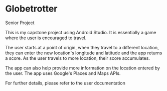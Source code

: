 # Globetrotter
Senior Project

This is my capstone project using Android Studio. It is essentially a game where the user is encouraged to travel.

The user starts at a point of origin, when they travel to a different location, they can enter the new location's longitude and latitude and the app returns a score.
As the user travels to more location, their score accumulates. 

The app can also help provide more information on the location entered by the user. The app uses Google's Places and Maps APIs.

For further details, please refer to the user documentation
